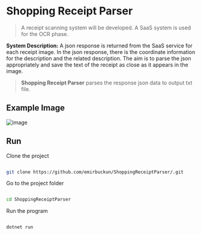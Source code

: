 # Shopping Receipt Parser

> A receipt scanning system will be developed. A SaaS system is used for the OCR phase.

**System Description:** A json response is returned from the SaaS service for each receipt image. In the json response, there is the coordinate information for the description and the related description. The aim is to parse the json appropriately and save the text of the receipt as close as it appears in the image.

> **Shopping Receipt Parser** parses the response json data to output txt file.

## Example Image

![image](https://github.com/emirbuckun/ShoppingReceiptParser/assets/63044078/828436db-980b-47db-b787-c0cf546c7f8e)


## Run

Clone the project

```bash

git clone https://github.com/emirbuckun/ShoppingReceiptParser/.git

```

Go to the project folder

```bash

cd ShoppingReceiptParser

```

Run the program

```bash

dotnet run

```

